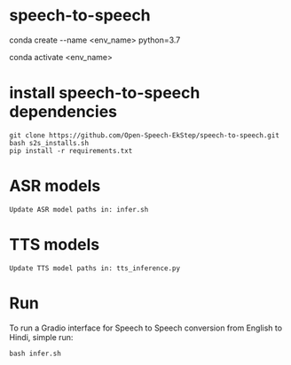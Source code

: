 # speech-to-speech

conda create --name <env_name> python=3.7

conda activate <env_name>

# install speech-to-speech dependencies

```
git clone https://github.com/Open-Speech-EkStep/speech-to-speech.git
bash s2s_installs.sh
pip install -r requirements.txt

```

# ASR models
```
Update ASR model paths in: infer.sh
```

# TTS models
```
Update TTS model paths in: tts_inference.py
```

# Run 

To run a Gradio interface for Speech to Speech conversion from English to Hindi, simple run:
```
bash infer.sh
```
